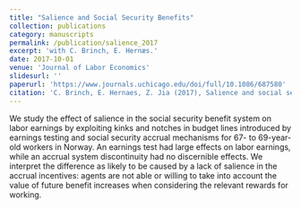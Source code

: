 ```yaml
---
title: "Salience and Social Security Benefits"
collection: publications
category: manuscripts
permalink: /publication/salience_2017
excerpt: 'with C. Brinch, E. Hernæs.'
date: 2017-10-01
venue: 'Journal of Labor Economics'
slidesurl: ''
paperurl: 'https://www.journals.uchicago.edu/doi/full/10.1086/687580'
citation: 'C. Brinch, E. Hernaes, Z. Jia (2017), Salience and social security benefits, J. Labor. Econ., 35 (2017), pp. 265-297 https://doi.org/10.1086/687580'
---
```


We study the effect of salience in the social security benefit system on labor earnings by exploiting kinks and notches in budget lines introduced by earnings testing and social security accrual mechanisms for 67- to 69-year-old workers in Norway. An earnings test had large effects on labor earnings, while an accrual system discontinuity had no discernible effects. We interpret the difference as likely to be caused by a lack of salience in the accrual incentives: agents are not able or willing to take into account the value of future benefit increases when considering the relevant rewards for working.
